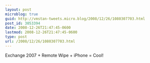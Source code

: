 ```yaml
---
layout: post
microblog: true
guid: http://vmstan-tweets.micro.blog/2008/12/26/1080307703.html
post_id: 3053394
date: 2008-12-26T21:47:45-0600
lastmod: 2008-12-26T21:47:45-0600
type: post
url: /2008/12/26/1080307703.html
---
```

Exchange 2007 + Remote Wipe + iPhone = Cool!

